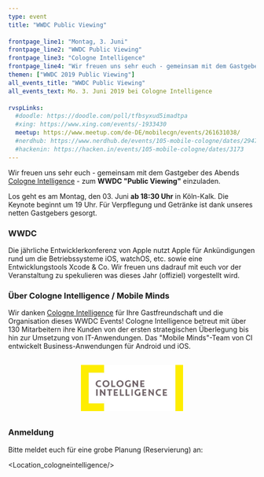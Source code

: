 ```yaml
---
type: event
title: "WWDC Public Viewing"

frontpage_line1: "Montag, 3. Juni"
frontpage_line2: "WWDC Public Viewing"
frontpage_line3: "Cologne Intelligence"
frontpage_line4: "Wir freuen uns sehr euch - gemeinsam mit dem Gastgeber des Abends <strong><a href=https://www.cologne-intelligence.de/ target=_blank>Cologne Intelligence</a></strong> - zum diesjährigen <strong>WWDC „Public Viewing“</strong> nach Köln-Kalk einzuladen. In geselliger Runde können wir mit dem ein oder anderen Kölsch der Keynote lauschen. Wir freuen uns auf euch ab 18:30 Uhr. Die Keynote beginnt um 19 Uhr."
themen: ["WWDC 2019 Public Viewing"]
all_events_title: "WWDC Public Viewing"
all_events_text: Mo. 3. Juni 2019 bei Cologne Intelligence

rvspLinks:
  #doodle: https://doodle.com/poll/tfbsyxud5imadtpa
  #xing: https://www.xing.com/events/-1933430
  meetup: https://www.meetup.com/de-DE/mobilecgn/events/261631038/
  #nerdhub: https://www.nerdhub.de/events/105-mobile-cologne/dates/29471
  #hackenin: https://hacken.in/events/105-mobile-cologne/dates/3173
---
```


Wir freuen uns sehr euch - gemeinsam mit dem Gastgeber des Abends
<a href="https://www.cologne-intelligence.de/" target="_blank">Cologne Intelligence</a> -
zum **WWDC "Public Viewing"** einzuladen.

Los geht es am Montag, den 03. Juni **ab 18:30 Uhr** in Köln-Kalk.
Die Keynote beginnt um 19 Uhr. Für Verpflegung und Getränke ist dank unseres
netten Gastgebers gesorgt.

### WWDC

Die jährliche Entwicklerkonferenz von Apple nutzt Apple für
Ankündigungen rund um die Betriebssysteme iOS, watchOS, etc.
sowie eine Entwicklungstools Xcode &amp; Co.
Wir freuen uns dadrauf mit euch vor der Veranstaltung
zu spekulieren was dieses Jahr (offiziel) vorgestellt wird.

### Über Cologne Intelligence / Mobile Minds

Wir danken <a href="https://www.cologne-intelligence.de/ci-mobile-minds/">Cologne Intelligence</a>
für Ihre Gastfreundschaft und die Organisation dieses WWDC Events!
Cologne Intelligence betreut mit über 130 Mitarbeitern ihre Kunden
von der ersten strategischen Überlegung bis hin zur Umsetzung von IT-Anwendungen.
Das "Mobile Minds"-Team von CI entwickelt Business-Anwendungen für Android und iOS.

<p style="text-align: center; margin-top: 30px; margin-bottom: 30px;">
    <a href="https://www.cologne-intelligence.de/ci-mobile-minds/"><img src="/static/images/cologneintelligence.jpg" alt="Cologne Intelligence" width="208" height="94" /></a>
</p>

### Anmeldung

Bitte meldet euch für eine grobe Planung (Reservierung) an: <RegisterLinks />

<Location_cologneintelligence/>

